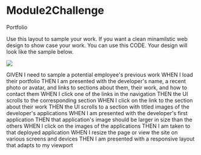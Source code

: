 # Module2Challenge
Portfolio

Use this layout to sample your work. If you want a clean minamilstic web design to show case your work. You can use this CODE. Your design will look like the sample below. 

![](https://file%2B.vscode-resource.vscode-cdn.net/Users/iva/bootcamp/Challenge/Module2Challenge/Screen%20Shot%202022-09-14%20at%2011.30.18%20PM.png?version%3D1663212978004)

GIVEN I need to sample a potential employee's previous work
WHEN I load their portfolio
THEN I am presented with the developer's name, a recent photo or avatar, and links to sections about them, their work, and how to contact them
WHEN I click one of the links in the navigation
THEN the UI scrolls to the corresponding section
WHEN I click on the link to the section about their work
THEN the UI scrolls to a section with titled images of the developer's applications
WHEN I am presented with the developer's first application
THEN that application's image should be larger in size than the others
WHEN I click on the images of the applications
THEN I am taken to that deployed application
WHEN I resize the page or view the site on various screens and devices
THEN I am presented with a responsive layout that adapts to my viewport